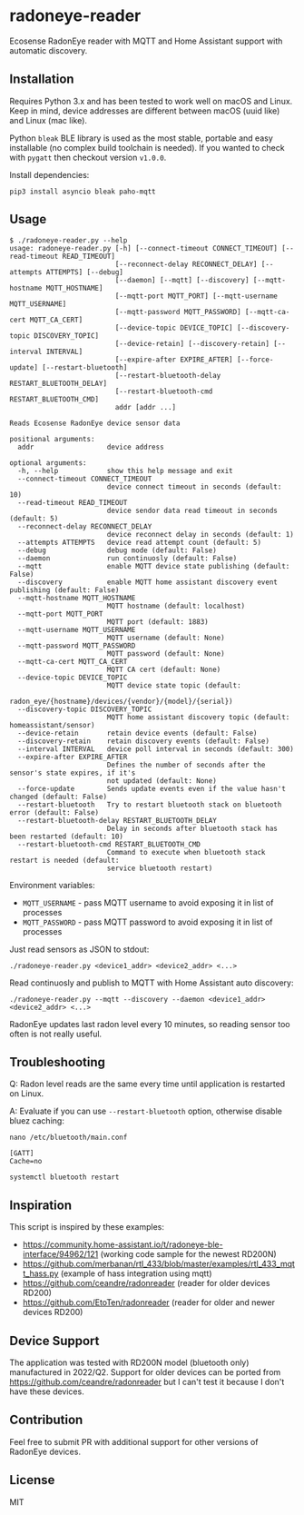 # radoneye-reader

Ecosense RadonEye reader with MQTT and Home Assistant support with automatic discovery.

## Installation

Requires Python 3.x and has been tested to work well on macOS and Linux. Keep in mind, device
addresses are different between macOS (uuid like) and Linux (mac like).

Python `bleak` BLE library is used as the most stable, portable and easy installable (no complex
build toolchain is needed). If you wanted to check with `pygatt` then checkout version `v1.0.0`.

Install dependencies:

```
pip3 install asyncio bleak paho-mqtt
```

## Usage

```
$ ./radoneye-reader.py --help
usage: radoneye-reader.py [-h] [--connect-timeout CONNECT_TIMEOUT] [--read-timeout READ_TIMEOUT]
                          [--reconnect-delay RECONNECT_DELAY] [--attempts ATTEMPTS] [--debug]
                          [--daemon] [--mqtt] [--discovery] [--mqtt-hostname MQTT_HOSTNAME]
                          [--mqtt-port MQTT_PORT] [--mqtt-username MQTT_USERNAME]
                          [--mqtt-password MQTT_PASSWORD] [--mqtt-ca-cert MQTT_CA_CERT]
                          [--device-topic DEVICE_TOPIC] [--discovery-topic DISCOVERY_TOPIC]
                          [--device-retain] [--discovery-retain] [--interval INTERVAL]
                          [--expire-after EXPIRE_AFTER] [--force-update] [--restart-bluetooth]
                          [--restart-bluetooth-delay RESTART_BLUETOOTH_DELAY]
                          [--restart-bluetooth-cmd RESTART_BLUETOOTH_CMD]
                          addr [addr ...]

Reads Ecosense RadonEye device sensor data

positional arguments:
  addr                  device address

optional arguments:
  -h, --help            show this help message and exit
  --connect-timeout CONNECT_TIMEOUT
                        device connect timeout in seconds (default: 10)
  --read-timeout READ_TIMEOUT
                        device sendor data read timeout in seconds (default: 5)
  --reconnect-delay RECONNECT_DELAY
                        device reconnect delay in seconds (default: 1)
  --attempts ATTEMPTS   device read attempt count (default: 5)
  --debug               debug mode (default: False)
  --daemon              run continuosly (default: False)
  --mqtt                enable MQTT device state publishing (default: False)
  --discovery           enable MQTT home assistant discovery event publishing (default: False)
  --mqtt-hostname MQTT_HOSTNAME
                        MQTT hostname (default: localhost)
  --mqtt-port MQTT_PORT
                        MQTT port (default: 1883)
  --mqtt-username MQTT_USERNAME
                        MQTT username (default: None)
  --mqtt-password MQTT_PASSWORD
                        MQTT password (default: None)
  --mqtt-ca-cert MQTT_CA_CERT
                        MQTT CA cert (default: None)
  --device-topic DEVICE_TOPIC
                        MQTT device state topic (default:
                        radon_eye/{hostname}/devices/{vendor}/{model}/{serial})
  --discovery-topic DISCOVERY_TOPIC
                        MQTT home assistant discovery topic (default: homeassistant/sensor)
  --device-retain       retain device events (default: False)
  --discovery-retain    retain discovery events (default: False)
  --interval INTERVAL   device poll interval in seconds (default: 300)
  --expire-after EXPIRE_AFTER
                        Defines the number of seconds after the sensor's state expires, if it's
                        not updated (default: None)
  --force-update        Sends update events even if the value hasn't changed (default: False)
  --restart-bluetooth   Try to restart bluetooth stack on bluetooth error (default: False)
  --restart-bluetooth-delay RESTART_BLUETOOTH_DELAY
                        Delay in seconds after bluetooth stack has been restarted (default: 10)
  --restart-bluetooth-cmd RESTART_BLUETOOTH_CMD
                        Command to execute when bluetooth stack restart is needed (default:
                        service bluetooth restart)
```

Environment variables:

- `MQTT_USERNAME` - pass MQTT username to avoid exposing it in list of processes
- `MQTT_PASSWORD` - pass MQTT password to avoid exposing it in list of processes

Just read sensors as JSON to stdout:

```
./radoneye-reader.py <device1_addr> <device2_addr> <...>
```

Read continuosly and publish to MQTT with Home Assistant auto discovery:

```
./radoneye-reader.py --mqtt --discovery --daemon <device1_addr> <device2_addr> <...>
```

RadonEye updates last radon level every 10 minutes, so reading sensor too often is not really
useful.

## Troubleshooting

Q: Radon level reads are the same every time until application is restarted on Linux.

A: Evaluate if you can use `--restart-bluetooth` option, otherwise disable bluez caching:

```
nano /etc/bluetooth/main.conf

[GATT]
Cache=no

systemctl bluetooth restart
```

## Inspiration

This script is inspired by these examples:

- https://community.home-assistant.io/t/radoneye-ble-interface/94962/121 (working code sample for
  the newest RD200N)
- https://github.com/merbanan/rtl_433/blob/master/examples/rtl_433_mqtt_hass.py (example of hass
  integration using mqtt)
- https://github.com/ceandre/radonreader (reader for older devices RD200)
- https://github.com/EtoTen/radonreader (reader for older and newer devices RD200)

## Device Support

The application was tested with RD200N model (bluetooth only) manufactured in 2022/Q2. Support for
older devices can be ported from https://github.com/ceandre/radonreader but I can't test it because
I don't have these devices.

## Contribution

Feel free to submit PR with additional support for other versions of RadonEye devices.

## License

MIT
